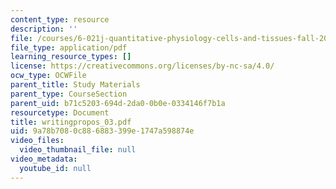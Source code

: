 ```yaml
---
content_type: resource
description: ''
file: /courses/6-021j-quantitative-physiology-cells-and-tissues-fall-2004/9a78b7080c886883399e1747a598874e_writingpropos_03.pdf
file_type: application/pdf
learning_resource_types: []
license: https://creativecommons.org/licenses/by-nc-sa/4.0/
ocw_type: OCWFile
parent_title: Study Materials
parent_type: CourseSection
parent_uid: b71c5203-694d-2da0-0b0e-0334146f7b1a
resourcetype: Document
title: writingpropos_03.pdf
uid: 9a78b708-0c88-6883-399e-1747a598874e
video_files:
  video_thumbnail_file: null
video_metadata:
  youtube_id: null
---
```

